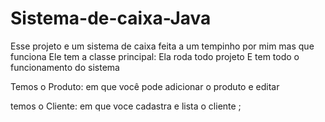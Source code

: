 # Sistema-de-caixa-Java
Esse projeto e um sistema de caixa feita a um tempinho por mim mas que funciona
Ele tem a classe principal: Ela roda todo projeto  E tem todo o funcionamento do sistema


Temos o Produto: em que você pode adicionar o produto e editar 

temos o Cliente: em que voce cadastra e lista o cliente ;

